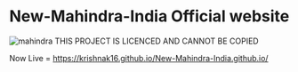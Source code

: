 ﻿# New-Mahindra-India Official website
 ![mahindra](https://user-images.githubusercontent.com/127647086/224528269-ef0c285f-df66-4fc8-a919-1b4de71a860c.png)
THIS PROJECT IS LICENCED AND CANNOT BE COPIED 


Now Live = https://krishnak16.github.io/New-Mahindra-India.github.io/
